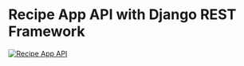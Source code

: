 # Recipe App API with Django REST Framework

[![Recipe App API](https://github.com/eren-darici/recipe-app-api/actions/workflows/github-actions.yml/badge.svg)](https://github.com/eren-darici/recipe-app-api/actions/workflows/github-actions.yml)
